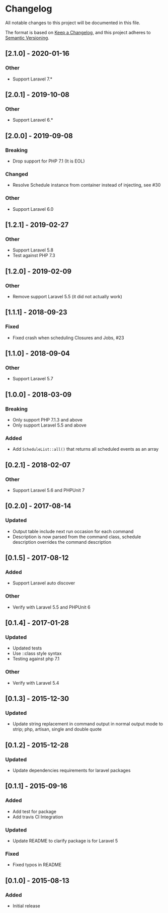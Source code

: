 # Changelog
All notable changes to this project will be documented in this file.

The format is based on [Keep a Changelog](https://keepachangelog.com/en/1.0.0/),
and this project adheres to [Semantic Versioning](https://semver.org/spec/v2.0.0.html).

## [2.1.0] - 2020-01-16
### Other
- Support Laravel 7.*

## [2.0.1] - 2019-10-08
### Other
- Support Laravel 6.*

## [2.0.0] - 2019-09-08
### Breaking
- Drop support for PHP 7.1 (It is EOL)
### Changed
- Resolve Schedule instance from container instead of injecting, see #30
### Other
- Support Laravel 6.0

## [1.2.1] - 2019-02-27
### Other
- Support Laravel 5.8
- Test against PHP 7.3

## [1.2.0] - 2019-02-09
### Other
- Remove support Laravel 5.5 (it did not actually work)

## [1.1.1] - 2018-09-23
### Fixed
- Fixed crash when scheduling Closures and Jobs, #23 

## [1.1.0] - 2018-09-04
### Other
- Support Laravel 5.7

## [1.0.0] - 2018-03-09
### Breaking
- Only support PHP 7.1.3 and above
- Only support Laravel 5.5 and above

### Added
- Add `ScheduleList::all()` that returns all scheduled events as an array

## [0.2.1] - 2018-02-07
### Other
- Support Laravel 5.6 and PHPUnit 7

## [0.2.0] - 2017-08-14
### Updated
- Output table include next run occasion for each command
- Description is now parsed from the command class, schedule description overrides the command description

## [0.1.5] - 2017-08-12
### Added
- Support Laravel auto discover

### Other
- Verify with Laravel 5.5 and PHPUnit 6

## [0.1.4] - 2017-01-28
### Updated
- Updated tests
- Use ::class style syntax
- Testing against php 7.1

### Other
- Verify with Laravel 5.4

## [0.1.3] - 2015-12-30
### Updated
- Update string replacement in command output in normal output mode to strip; php, artisan, single and double quote

## [0.1.2] - 2015-12-28
### Updated
- Update dependencies requirements for laravel packages

## [0.1.1] - 2015-09-16
### Added
- Add test for package
- Add travis CI Integration

### Updated
- Update README to clarify package is for Laravel 5

### Fixed
- Fixed typos in README

## [0.1.0] - 2015-08-13
### Added
- Initial release
